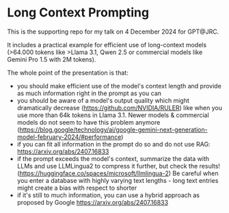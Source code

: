 # Long Context Prompting
This is the supporting repo for my talk on 4 December 2024 for GPT@JRC. 

It includes a practical example for efficient use of long-context models (>64.000 tokens like >Llama 3.1, Qwen 2.5 or commercial models like Gemini Pro 1.5 with 2M tokens).

The whole point of the presentation is that:
- you should make efficient use of the model's context length and provide as much information right in the prompt as you can
- you should be aware of a model's output quality which might dramatically decrease (https://github.com/NVIDIA/RULER)
 like when you use more than 64k tokens in Llama 3.1. Newer models & commercial models do not seem to have this problem anymore (https://blog.google/technology/ai/google-gemini-next-generation-model-february-2024/#performance)
- if you can fit all information in the prompt do so and do not use RAG: https://arxiv.org/abs/2407.16833
- if the prompt exceeds the model's context, summarize the data with LLMs and use LLMLingua2 to compress it further, but check the results! (https://huggingface.co/spaces/microsoft/llmlingua-2) Be careful when you enter a database with highly varying text lengths - long text entries might create a bias with respect to shorter
- if it's still to much information, you can use a hybrid approach as proposed by Google https://arxiv.org/abs/2407.16833
